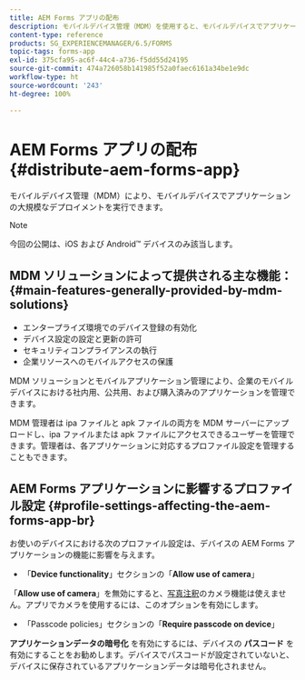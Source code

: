 ```yaml
---
title: AEM Forms アプリの配布
description: モバイルデバイス管理（MDM）を使用すると、モバイルデバイスでアプリケーションの大規模なデプロイメントを実行できます。
content-type: reference
products: SG_EXPERIENCEMANAGER/6.5/FORMS
topic-tags: forms-app
exl-id: 375cfa95-ac6f-44c4-a736-f5dd55d24195
source-git-commit: 474a726058b141985f52a0faec6161a34be1e9dc
workflow-type: ht
source-wordcount: '243'
ht-degree: 100%

---
```


# AEM Forms アプリの配布 {#distribute-aem-forms-app}

モバイルデバイス管理（MDM）により、モバイルデバイスでアプリケーションの大規模なデプロイメントを実行できます。

>[!NOTE]
>
>今回の公開は、iOS および Android™ デバイスのみ該当します。

## MDM ソリューションによって提供される主な機能： {#main-features-generally-provided-by-mdm-solutions}

* エンタープライズ環境でのデバイス登録の有効化
* デバイス設定の設定と更新の許可
* セキュリティコンプライアンスの執行
* 企業リソースへのモバイルアクセスの保護

MDM ソリューションとモバイルアプリケーション管理により、企業のモバイルデバイスにおける社内用、公共用、および購入済みのアプリケーションを管理できます。

MDM 管理者は ipa ファイルと apk ファイルの両方を MDM サーバーにアップロードし、ipa ファイルまたは apk ファイルにアクセスできるユーザーを管理できます。管理者は、各アプリケーションに対応するプロファイル設定を管理することもできます。

## AEM Forms アプリケーションに影響するプロファイル設定 {#profile-settings-affecting-the-aem-forms-app-br}

お使いのデバイスにおける次のプロファイル設定は、デバイスの AEM Forms アプリケーションの機能に影響を与えます。

* 「**Device functionality**」セクションの「**Allow use of camera**」

「**Allow use of camera**」を無効にすると、[写真注釈](/help/forms/using/add-attachments.md)のカメラ機能は使えません。アプリでカメラを使用するには、このオプションを有効にします。

* 「Passcode policies」セクションの「**Require passcode on device**」

**アプリケーションデータの暗号化** を有効にするには、デバイスの **パスコード** を有効にすることをお勧めします。デバイスでパスコードが設定されていないと、デバイスに保存されているアプリケーションデータは暗号化されません。
